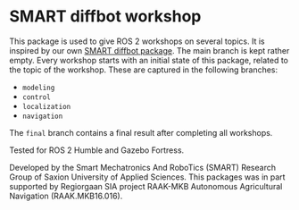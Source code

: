 # SMART diffbot workshop
This package is used to give ROS 2 workshops on several topics. It is inspired by our own [SMART diffbot package](https://github.com/SaxionMechatronics/smart_diffbot.git). The main branch is kept rather empty. Every workshop starts with an initial state of this package, related to the topic of the workshop. These are captured in the following branches:
* `modeling`
* `control`
* `localization`
* `navigation`

The `final` branch contains a final result after completing all workshops. 

Tested for ROS 2 Humble and Gazebo Fortress. 

Developed by the Smart Mechatronics And RoboTics (SMART) Research Group of Saxion University of Applied Sciences. This packages was in part supported by Regiorgaan SIA project RAAK-MKB Autonomous Agricultural Navigation (RAAK.MKB16.016). 
